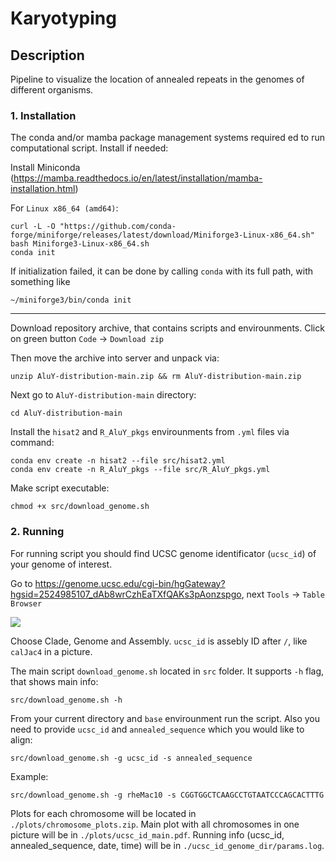 # Karyotyping

## Description
Pipeline to visualize the location of annealed repeats in the genomes of different organisms.

### 1. Installation
The conda and/or mamba package management systems required ed to run computational script. Install if needed:

Install Miniconda (https://mamba.readthedocs.io/en/latest/installation/mamba-installation.html)

For `Linux x86_64 (amd64)`:
```
curl -L -O "https://github.com/conda-forge/miniforge/releases/latest/download/Miniforge3-Linux-x86_64.sh"
bash Miniforge3-Linux-x86_64.sh
conda init
```

If initialization failed, it can be done by calling `conda` with its full path, with something like
```
~/miniforge3/bin/conda init
```

_______________________________________________________________________________________________________________
Download repository archive, that contains scripts and envirounments.
Click on green button `Code` -> `Download zip`

Then move the archive into server and unpack via:
```
unzip AluY-distribution-main.zip && rm AluY-distribution-main.zip
```

Next go to `AluY-distribution-main` directory:
```
cd AluY-distribution-main
```

Install the `hisat2` and `R_AluY_pkgs` envirounments from `.yml` files via command:
```
conda env create -n hisat2 --file src/hisat2.yml
conda env create -n R_AluY_pkgs --file src/R_AluY_pkgs.yml
```

Make script executable:
```
chmod +x src/download_genome.sh
```

### 2. Running
For running script you should find UCSC genome identificator (`ucsc_id`) of your genome of interest.

Go to https://genome.ucsc.edu/cgi-bin/hgGateway?hgsid=2524985107_dAb8wrCzhEaTXfQAKs3pAonzspgo, next `Tools` -> `Table Browser`

![](https://github.com/kanaevavera/AluY-distribution/blob/main/Ucsc_example.png)

Choose Clade, Genome and Assembly. `ucsc_id` is assebly ID after `/`, like `calJac4` in a picture.

 The main script `download_genome.sh` located in `src` folder. It supports `-h` flag, that shows main info:
```
src/download_genome.sh -h
```
From your current directory and `base` envirounment run the script. Also you need to provide `ucsc_id` and `annealed_sequence` which you would like to align:
```
src/download_genome.sh -g ucsc_id -s annealed_sequence
```
Example:
```
src/download_genome.sh -g rheMac10 -s CGGTGGCTCAAGCCTGTAATCCCAGCACTTTG
```

Plots for each chromosome will be located in `./plots/chromosome_plots.zip`. Main plot with all chromosomes in one picture will be in `./plots/ucsc_id_main.pdf`. Running info (ucsc_id, annealed_sequence, date, time) will be in `./ucsc_id_genome_dir/params.log`.
